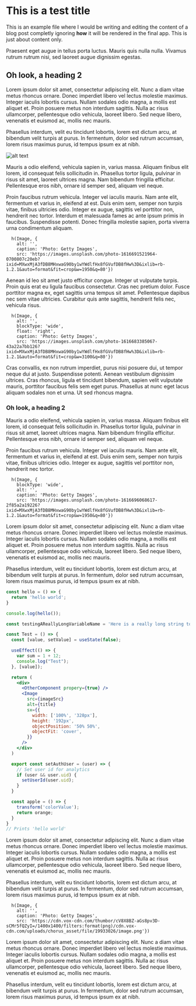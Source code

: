 # This is a test title

This is an example file where I would be writing and editing the content of a blog post completly ignoring **how** it will be rendered in the final app. This is just about content only.

Praesent eget augue in tellus porta luctus. Mauris quis nulla nulla. Vivamus rutrum rutrum nisi, sed laoreet augue dignissim egestas.

## Oh look, a heading 2

Lorem ipsum dolor sit amet, consectetur adipiscing elit. Nunc a diam vitae metus rhoncus ornare. Donec imperdiet libero vel lectus molestie maximus. Integer iaculis lobortis cursus. Nullam sodales odio magna, a mollis est aliquet et. Proin posuere metus non interdum sagittis. Nulla ac risus ullamcorper, pellentesque odio vehicula, laoreet libero. Sed neque libero, venenatis et euismod ac, mollis nec mauris.

Phasellus interdum, velit eu tincidunt lobortis, lorem est dictum arcu, at bibendum velit turpis at purus. In fermentum, dolor sed rutrum accumsan, lorem risus maximus purus, id tempus ipsum ex at nibh. 

![alt text](https://images.unsplash.com/photo-1616707439961-8ac6befbb678?ixid=MXwxMjA3fDB8MHxwaG90by1wYWdlfHx8fGVufDB8fHw%3D&ixlib=rb-1.2.1&auto=format&fit=crop&w=3150&q=80 "Logo Title Text 1")

Mauris a odio eleifend, vehicula sapien in, varius massa. Aliquam finibus elit lorem, id consequat felis sollicitudin in. Phasellus tortor ligula, pulvinar in risus sit amet, laoreet ultrices magna. Nam bibendum fringilla efficitur. Pellentesque eros nibh, ornare id semper sed, aliquam vel neque.

Proin faucibus rutrum vehicula. Integer vel iaculis mauris. Nam ante elit, fermentum et varius in, eleifend at est. Duis enim sem, semper non turpis vitae, finibus ultricies odio. Integer ex augue, sagittis vel porttitor non, hendrerit nec tortor. Interdum et malesuada fames ac ante ipsum primis in faucibus. Suspendisse potenti. Donec fringilla molestie sapien, porta viverra urna condimentum aliquam.

```marksy
  h(Image, { 
    alt: '', 
    caption: 'Photo: Getty Images',
    src: 'https://images.unsplash.com/photo-1616691521964-0700807c20eb?ixid=MXwxMjA3fDB8MHxwaG90by1wYWdlfHx8fGVufDB8fHw%3D&ixlib=rb-1.2.1&auto=format&fit=crop&w=1950&q=80'})
```

Aenean id leo sit amet justo efficitur congue. Integer ut vulputate turpis. Proin quis erat eu ligula faucibus consectetur. Cras nec pretium dolor. Fusce porttitor magna ex, eget sagittis urna tempus sit amet. Pellentesque dapibus nec sem vitae ultricies. Curabitur quis ante sagittis, hendrerit felis nec, vehicula risus.

```marksy
  h(Image, { 
    alt: '', 
    blockType: 'wide',
    float: 'right',
    caption: 'Photo: Getty Images',
    src: 'https://images.unsplash.com/photo-1616683385067-43a22a7bb126?ixid=MXwxMjA3fDB8MHxwaG90by1wYWdlfHx8fGVufDB8fHw%3D&ixlib=rb-1.2.1&auto=format&fit=crop&w=3100&q=80'})
```

Cras convallis, ex non rutrum imperdiet, purus nisi posuere dui, ut tempor neque dui at justo. Suspendisse potenti. Aenean vestibulum dignissim ultrices. Cras rhoncus, ligula et tincidunt bibendum, sapien velit vulputate mauris, porttitor faucibus felis sem eget purus. Phasellus at nunc eget lacus aliquam sodales non et urna. Ut sed rhoncus magna. 

### Oh look, a heading 2

Mauris a odio eleifend, vehicula sapien in, varius massa. Aliquam finibus elit lorem, id consequat felis sollicitudin in. Phasellus tortor ligula, pulvinar in risus sit amet, laoreet ultrices magna. Nam bibendum fringilla efficitur. Pellentesque eros nibh, ornare id semper sed, aliquam vel neque.

Proin faucibus rutrum vehicula. Integer vel iaculis mauris. Nam ante elit, fermentum et varius in, eleifend at est. Duis enim sem, semper non turpis vitae, finibus ultricies odio. Integer ex augue, sagittis vel porttitor non, hendrerit nec tortor. 

```marksy
  h(Image, { 
    blockType: 'wide', 
    alt: '', 
    caption: 'Photo: Getty Images',
    src: 'https://images.unsplash.com/photo-1616696068617-2f85a2a19226?ixid=MXwxMjA3fDB8MHxwaG90by1wYWdlfHx8fGVufDB8fHw%3D&ixlib=rb-1.2.1&auto=format&fit=crop&w=1950&q=80'})
```
Lorem ipsum dolor sit amet, consectetur adipiscing elit. Nunc a diam vitae metus rhoncus ornare. Donec imperdiet libero vel lectus molestie maximus. Integer iaculis lobortis cursus. Nullam sodales odio magna, a mollis est aliquet et. Proin posuere metus non interdum sagittis. Nulla ac risus ullamcorper, pellentesque odio vehicula, laoreet libero. Sed neque libero, venenatis et euismod ac, mollis nec mauris.

Phasellus interdum, velit eu tincidunt lobortis, lorem est dictum arcu, at bibendum velit turpis at purus. In fermentum, dolor sed rutrum accumsan, lorem risus maximus purus, id tempus ipsum ex at nibh. 

```jsx
const hello = () => {
  return 'hello world';
}

console.log(hello());

const testingAReallyLongVariableName = 'Here is a really long string to go with it';

const Test = () => {
  const [value, setValue] = useState(false);

  useEffect(() => {
    var sum = 1 + 12;
    console.log("Test");
  }, [value]);

  return (
    <div>
      <OtherComponent propery={true} />
      <Image
        src={imageSrc}
        alt={title}
        sx={{
          width: ['100%', '328px'],
          height: '192px',
          objectPosition: '50% 50%',
          objectFit: 'cover',
        }}
      />
    </div>
  )

  export const setAuthUser = (user) => {
    // Set user id for analytics
    if (user && user.uid) {
      setUserId(user.uid);
    }
  }

  const apple = () => {
    transform('colorValue');
    return orange;
  }
}
// Prints 'hello world'
```
Lorem ipsum dolor sit amet, consectetur adipiscing elit. Nunc a diam vitae metus rhoncus ornare. Donec imperdiet libero vel lectus molestie maximus. Integer iaculis lobortis cursus. Nullam sodales odio magna, a mollis est aliquet et. Proin posuere metus non interdum sagittis. Nulla ac risus ullamcorper, pellentesque odio vehicula, laoreet libero. Sed neque libero, venenatis et euismod ac, mollis nec mauris.

Phasellus interdum, velit eu tincidunt lobortis, lorem est dictum arcu, at bibendum velit turpis at purus. In fermentum, dolor sed rutrum accumsan, lorem risus maximus purus, id tempus ipsum ex at nibh. 

```marksy
  h(Image, { 
    alt: '', 
    caption: 'Photo: Getty Images',
    src: 'https://cdn.vox-cdn.com/thumbor/cV8X8BZ-aGs8pv3D-sCMr5fQZyI=/1400x1400/filters:format(png)/cdn.vox-cdn.com/uploads/chorus_asset/file/19933026/image.png'})
```

Lorem ipsum dolor sit amet, consectetur adipiscing elit. Nunc a diam vitae metus rhoncus ornare. Donec imperdiet libero vel lectus molestie maximus. Integer iaculis lobortis cursus. Nullam sodales odio magna, a mollis est aliquet et. Proin posuere metus non interdum sagittis. Nulla ac risus ullamcorper, pellentesque odio vehicula, laoreet libero. Sed neque libero, venenatis et euismod ac, mollis nec mauris.

Phasellus interdum, velit eu tincidunt lobortis, lorem est dictum arcu, at bibendum velit turpis at purus. In fermentum, dolor sed rutrum accumsan, lorem risus maximus purus, id tempus ipsum ex at nibh. 